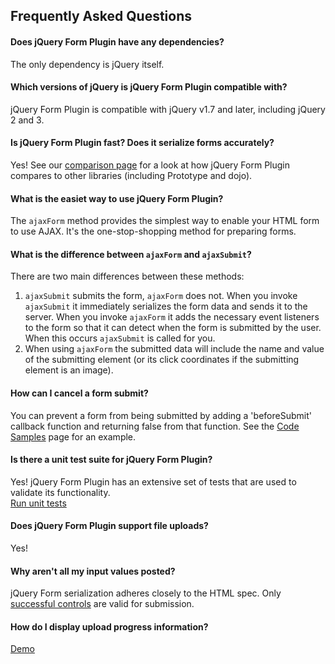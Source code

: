 ---
---

## Frequently Asked Questions
#### Does jQuery Form Plugin have any dependencies?
The only dependency is jQuery itself.

#### Which versions of jQuery is jQuery Form Plugin compatible with?
jQuery Form Plugin is compatible with jQuery v1.7 and later, including jQuery 2 and 3.

#### Is jQuery Form Plugin fast? Does it serialize forms accurately?
Yes! See our [comparison page](http://malsup.com/jquery/form/comp/) for a look at how jQuery Form Plugin compares to other libraries (including Prototype and dojo).

#### What is the easiet way to use jQuery Form Plugin?
The `ajaxForm` method provides the simplest way to enable your HTML form to use AJAX. It's the one-stop-shopping method for preparing forms.

#### What is the difference between `ajaxForm` and `ajaxSubmit`?
There are two main differences between these methods:
1. `ajaxSubmit` submits the form, `ajaxForm` does not. When you invoke `ajaxSubmit` it immediately serializes the form data and sends it to the server. When you invoke `ajaxForm` it adds the necessary event listeners to the form so that it can detect when the form is submitted by the user. When this occurs `ajaxSubmit` is called for you.
2. When using `ajaxForm` the submitted data will include the name and value of the submitting element (or its click coordinates if the submitting element is an image).

#### How can I cancel a form submit?
You can prevent a form from being submitted by adding a 'beforeSubmit' callback function and returning false from that function. See the [Code Samples](http://malsup.com/jquery/form/#ajaxForm) page for an example.

#### Is there a unit test suite for jQuery Form Plugin?
Yes! jQuery Form Plugin has an extensive set of tests that are used to validate its functionality.  
[Run unit tests](http://malsup.com/jquery/form/test/)

#### Does jQuery Form Plugin support file uploads?
Yes!

#### Why aren't all my input values posted?
jQuery Form serialization adheres closely to the HTML spec. Only [successful controls](https://www.w3.org/TR/html5/forms.html#constructing-form-data-set) are valid for submission.

#### How do I display upload progress information?
[Demo](view-source:malsup.com/jquery/form/progress.html)
